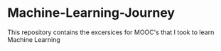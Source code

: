 # Machine-Learning-Journey
This repository contains the excersices for MOOC's that I took to learn Machine Learning
